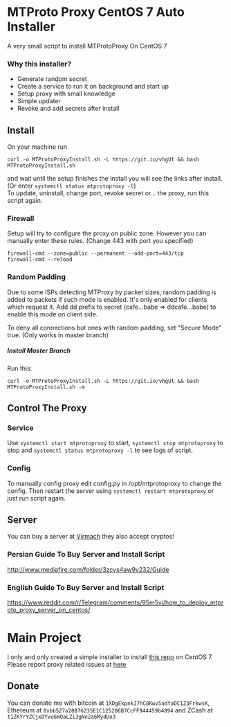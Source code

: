 # MTProto Proxy CentOS 7 Auto Installer
A very small script to install MTProtoProxy On CentOS 7
### Why this installer?
* Generate random secret
* Create a service to run it on background and start up
* Setup proxy with small knowledge
* Simple updater
* Revoke and add secrets after install
## Install
On your machine run
```
curl -o MTProtoProxyInstall.sh -L https://git.io/vhgUt && bash MTProtoProxyInstall.sh
```
and wait until the setup finishes the install you will see the links after install. (Or enter `systemctl status mtprotoproxy -l`) <br />
To update, uninstall, change port, revoke secret or... the proxy, run this script again. <br />
### Firewall
Setup will try to configure the proxy on public zone. However you can manually enter these rules. (Change 443 with port you specified)
```
firewall-cmd --zone=public --permanent --add-port=443/tcp
firewall-cmd --reload
```
### Random Padding
Due to some ISPs detecting MTProxy by packet sizes, random padding is added to packets if such mode is enabled.
It's only enabled for clients which request it.
Add dd prefix to secret (cafe...babe => ddcafe...babe) to enable this mode on client side.

To deny all connections but ones with random padding, set "Secure Mode" true. (Only works in master branch)
##### Install Master Branch
Run this:
```
curl -o MTProtoProxyInstall.sh -L https://git.io/vhgUt && bash MTProtoProxyInstall.sh -m
```
## Control The Proxy
### Service
Use `systemctl start mtprotoproxy` to start, `systemctl stop mtprotoproxy` to stop and `systemctl status mtprotoproxy -l` to see logs of script.
### Config
To manually config proxy edit config.py in /opt/mtprotoproxy to change the config. Then restart the server using `systemctl restart mtprotoproxy` or just run script again.
## Server
You can buy a server at [Virmach](https://virmach.com/) they also accept cryptos!
### Persian Guide To Buy Server and Install Script
http://www.mediafire.com/folder/3zcys4aw9v232/Guide
### English Guide To Buy Server and Install Script
https://www.reddit.com/r/Telegram/comments/95m5vi/how_to_deploy_mtproto_proxy_server_on_centos/
# Main Project
I only and only created a simple installer to install [this repo](https://github.com/alexbers/mtprotoproxy) on CentOS 7. Please report proxy related issues at [here](https://github.com/alexbers/mtprotoproxy/issues)
## Donate
You can donate me with bitcoin at `1XDgEkpnkJ7hC8Kwv5adfaDC1Z3FrkwsK`, Ethereum at `0xbb527a28B76235E1C125206B7CcFF944459b4894` and ZCash 
at `t1ZKYrYZCjxDYvo6mQaLZi3gNe2a6MydUo3`
